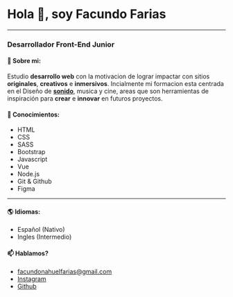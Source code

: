 # Hola 🤙, soy Facundo Farias
---
### Desarrollador Front-End Junior
 
#### 🧬 Sobre mi:  

Estudio **desarrollo web** con la motivacion de lograr impactar con sitios **originales**, **creativos** e **inmersivos**. Incialmente mi formacion esta centrada en el Diseño de **[sonido](https://vimeo.com/703323460)**, musica y cine, areas que son herramientas de inspiración para **crear** e **innovar** en futuros proyectos.

#### 🧪 Conocimientos:
* HTML
* CSS
* SASS
* Bootstrap
* Javascript
* Vue
* Node.js
* Git & Github
* Figma

-----
#### 🌎 Idiomas:
* Español (Nativo)
* Ingles (Intermedio)

#### 📫 Hablamos?
* facundonahuelfarias@gmail.com
* [Instagram](https://www.instagram.com/facundofarias_/?hl=es)
* [Github](https://github.com/FnFarias)